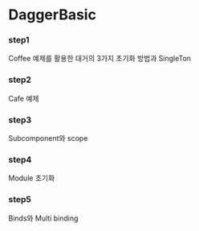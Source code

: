 # DaggerBasic

### step1

Coffee 예제를 활용한 대거의 3가지 초기화 방법과 SingleTon

### step2

Cafe 예제

### step3

Subcomponent와 scope 

### step4

Module 초기화

### step5

Binds와 Multi binding 

